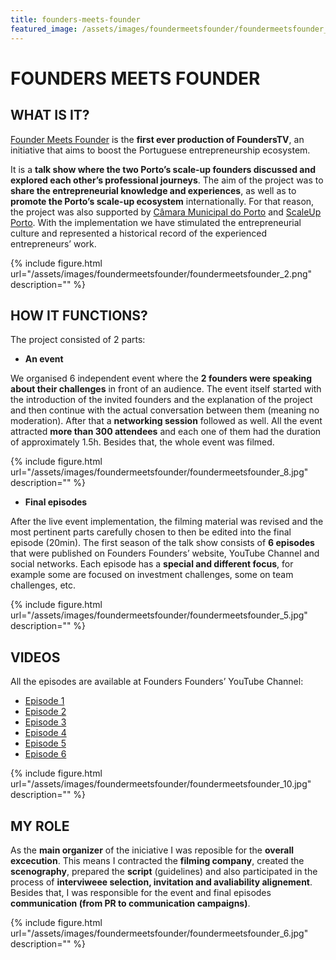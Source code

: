 ```yaml
---
title: founders-meets-founder
featured_image: /assets/images/foundermeetsfounder/foundermeetsfounder_4.jpg
---
```

# FOUNDERS MEETS FOUNDER

## WHAT IS IT?

[Founder Meets Founder](http://founders-founders.com/founderstv) is the **first ever production of FoundersTV**, an initiative that aims to boost the Portuguese entrepreneurship ecosystem.

It is a **talk show where the two Porto’s scale-up founders discussed and explored each other’s professional journeys**. The aim of the project was to **share the entrepreneurial knowledge and experiences**, as well as to **promote the Porto’s scale-up ecosystem** internationally. For that reason, the project was also supported by [Câmara Municipal do Porto](http://www.cm-porto.pt/) and [ScaleUp Porto](http://scaleupporto.pt/). With the implementation we have stimulated the entrepreneurial culture and represented a historical record of the experienced entrepreneurs’ work.


{% include figure.html url="/assets/images/foundermeetsfounder/foundermeetsfounder_2.png" description="" %}

## HOW IT FUNCTIONS?

The project consisted of 2 parts:

- **An event**

We organised 6 independent event where the **2 founders were speaking about their challenges** in front of an audience. The event itself started with the introduction of the invited founders and the explanation of the project and then continue with the actual conversation between them (meaning no moderation). After that a **networking session** followed as well. All the event attracted **more than 300 attendees** and each one of them had the duration of approximately 1.5h. Besides that, the whole event was filmed.

{% include figure.html url="/assets/images/foundermeetsfounder/foundermeetsfounder_8.jpg" description="" %}

- **Final episodes**

After the live event implementation, the filming material was revised and the most pertinent parts carefully chosen to then be edited into the final episode (20min). The first season of the talk show consists of **6 episodes** that were published on Founders Founders’ website, YouTube Channel and social networks. Each episode has a **special and different focus**, for example some are focused on investment challenges, some on team challenges, etc.

{% include figure.html url="/assets/images/foundermeetsfounder/foundermeetsfounder_5.jpg" description="" %}

## VIDEOS

All the episodes are available at Founders Founders’ YouTube Channel:

- [Episode 1](https://www.youtube.com/watch?v=X-PbUSoq2v8)
- [Episode 2](https://www.youtube.com/watch?v=-r1UsHQdJQQ)
- [Episode 3](https://www.youtube.com/watch?v=l4qe3c0H2F0)
- [Episode 4](https://www.youtube.com/watch?v=fb6O3fdigrM)
- [Episode 5](https://www.youtube.com/watch?v=SJEgfktPAhw)
- [Episode 6](https://www.youtube.com/watch?v=qY-Vvsp-DC8)

{% include figure.html url="/assets/images/foundermeetsfounder/foundermeetsfounder_10.jpg" description="" %}

## MY ROLE

As the **main organizer** of the iniciative I was reposible for the **overall excecution**. This means I contracted the **filming company**, created the **scenography**, prepared the **script** (guidelines) and also participated in the process of **interviweee selection, invitation and avaliability alignement**. Besides that, I was responsible for the event and final episodes **communication (from PR to communication campaigns)**.


{% include figure.html url="/assets/images/foundermeetsfounder/foundermeetsfounder_6.jpg" description="" %}
